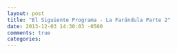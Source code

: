 ```yaml
---
layout: post
title: "El Siguiente Programa - La Farándula Parte 2"
date: 2013-12-03 14:30:03 -0500
comments: true
categories: 
---
```

